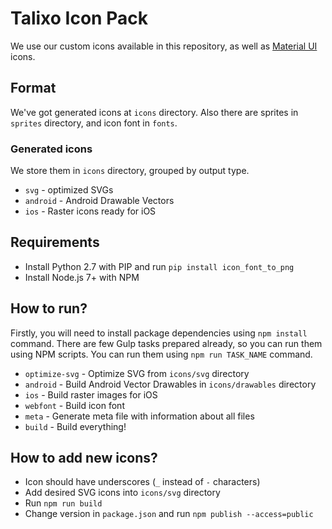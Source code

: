 # Talixo Icon Pack

We use our custom icons available in this repository,
as well as [Material UI](https://github.com/google/material-design-icons) icons.

## Format

We've got generated icons at `icons` directory. Also there are sprites in `sprites` directory, and icon font in `fonts`.

### Generated icons

We store them in `icons` directory, grouped by output type.

- `svg` - optimized SVGs
- `android` - Android Drawable Vectors
- `ios` - Raster icons ready for iOS

## Requirements

- Install Python 2.7 with PIP and run `pip install icon_font_to_png`
- Install Node.js 7+ with NPM

## How to run?

Firstly, you will need to install package dependencies using `npm install` command.
There are few Gulp tasks prepared already, so you can run them using NPM scripts.
You can run them using `npm run TASK_NAME` command.

- `optimize-svg` - Optimize SVG from `icons/svg` directory
- `android` - Build Android Vector Drawables in `icons/drawables` directory
- `ios` - Build raster images for iOS
- `webfont` - Build icon font
- `meta` - Generate meta file with information about all files
- `build` - Build everything!

## How to add new icons?

- Icon should have underscores (`_` instead of `-` characters)
- Add desired SVG icons into `icons/svg` directory
- Run `npm run build`
- Change version in `package.json` and run `npm publish --access=public`
